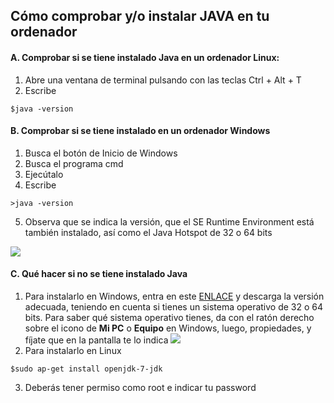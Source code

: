 ## Cómo comprobar y/o instalar JAVA en tu ordenador

#### A. Comprobar si se tiene instalado Java en un ordenador Linux:
1. Abre una ventana de terminal pulsando con las teclas Ctrl + Alt + T
2. Escribe 
```
$java -version
```

#### B. Comprobar si se tiene instalado en un ordenador Windows
1. Busca el botón de Inicio de Windows
2. Busca el programa cmd
3. Ejecútalo
4. Escribe
```
>java -version
```
5. Observa que se indica la versión, que el SE Runtime Environment está también instalado, así como el Java Hotspot de 32 o 64 bits


![](https://github.com/AntonioGPS/PracticaBMS_1/blob/master/1.%20Control%20Calidad%20Secuenciaci%C3%B3n%20NGS/Imagenes/JAVA_window.png)

#### C. Qué hacer si no se tiene instalado Java
1. Para instalarlo en Windows, entra en este [ENLACE](http://www.oracle.com/technetwork/java/javase/downloads/jdk7-downloads-1880260.html?ssSourceSiteId=otnes) y descarga la versión adecuada, teniendo en cuenta si tienes un sistema operativo de 32 o 64 bits. Para saber qué sistema operativo tienes, da con el ratón derecho sobre el icono de **Mi PC** o **Equipo** en Windows, luego, propiedades, y fíjate que en la pantalla te lo indica
![](https://github.com/AntonioGPS/PracticaBMS_1/blob/master/1.%20Control%20Calidad%20Secuenciaci%C3%B3n%20NGS/Imagenes/Windows32_o_64bit.png)
2. Para instalarlo en Linux
```
$sudo ap-get install openjdk-7-jdk
```
3. Deberás tener permiso como root e indicar tu password
